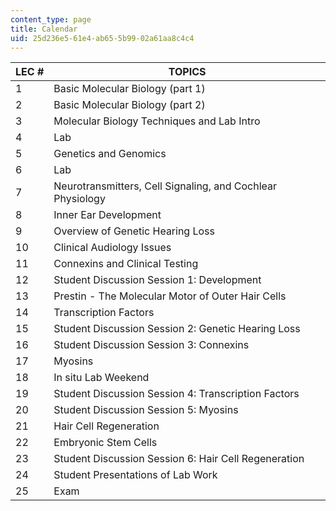 ```yaml
---
content_type: page
title: Calendar
uid: 25d236e5-61e4-ab65-5b99-02a61aa8c4c4
---
```


| LEC # | TOPICS |
| --- | --- |
| 1 | Basic Molecular Biology (part 1) |
| 2 | Basic Molecular Biology (part 2) |
| 3 | Molecular Biology Techniques and Lab Intro |
| 4 | Lab |
| 5 | Genetics and Genomics |
| 6 | Lab |
| 7 | Neurotransmitters, Cell Signaling, and Cochlear Physiology |
| 8 | Inner Ear Development |
| 9 | Overview of Genetic Hearing Loss |
| 10 | Clinical Audiology Issues |
| 11 | Connexins and Clinical Testing |
| 12 | Student Discussion Session 1: Development |
| 13 | Prestin - The Molecular Motor of Outer Hair Cells |
| 14 | Transcription Factors |
| 15 | Student Discussion Session 2: Genetic Hearing Loss |
| 16 | Student Discussion Session 3: Connexins |
| 17 | Myosins |
| 18 | In situ Lab Weekend |
| 19 | Student Discussion Session 4: Transcription Factors |
| 20 | Student Discussion Session 5: Myosins |
| 21 | Hair Cell Regeneration |
| 22 | Embryonic Stem Cells |
| 23 | Student Discussion Session 6: Hair Cell Regeneration |
| 24 | Student Presentations of Lab Work |
| 25 | Exam